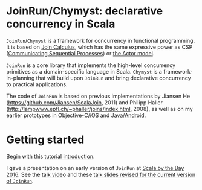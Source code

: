 <link href="{{ site.github.url }}/tables.css" rel="stylesheet" />

# JoinRun/Chymyst: declarative concurrency in Scala

`JoinRun`/`Chymyst` is a framework for concurrency in functional programming.
It is based on [Join Calculus](https://en.wikipedia.org/wiki/Join-calculus), which has the same expressive power as CSP ([Communicating Sequential Processes](https://en.wikipedia.org/wiki/Communicating_sequential_processes)) or [the Actor model](https://en.wikipedia.org/wiki/Actor_model).

`JoinRun` is a core library that implements the high-level concurrency primitives as a domain-specific language in Scala.
`Chymyst` is a framework-in-planning that will build upon `JoinRun` and bring declarative concurrency to practical applications.

The code of `JoinRun` is based on previous implementations by Jiansen He (https://github.com/Jiansen/ScalaJoin, 2011) and Philipp Haller (http://lampwww.epfl.ch/~phaller/joins/index.html, 2008), as well as on my earlier prototypes in [Objective-C/iOS](https://github.com/winitzki/CocoaJoin) and [Java/Android](https://github.com/winitzki/AndroJoin).

# Getting started

Begin with this [tutorial introduction](chymyst00.md).

I gave a presentation on an early version of `JoinRun` at [Scala by the Bay 2016](https://scalaebythebay2016.sched.org/event/7iU2/concurrent-join-calculus-in-scala). See the [talk video](https://www.youtube.com/watch?v=jawyHGjUfBU) and these [talk slides revised for the current version of `JoinRun`](https://github.com/winitzki/talks/raw/master/join_calculus/join_calculus_2016_revised.pdf).

